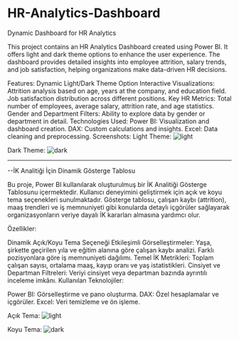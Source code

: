 # HR-Analytics-Dashboard
Dynamic Dashboard for HR Analytics

This project contains an HR Analytics Dashboard created using Power BI. It offers light and dark theme options to enhance the user experience. The dashboard provides detailed insights into employee attrition, salary trends, and job satisfaction, helping organizations make data-driven HR decisions.

Features:
Dynamic Light/Dark Theme Option
Interactive Visualizations:
Attrition analysis based on age, years at the company, and education field.
Job satisfaction distribution across different positions.
Key HR Metrics:
Total number of employees, average salary, attrition rate, and age statistics.
Gender and Department Filters:
Ability to explore data by gender or department in detail.
Technologies Used:
Power BI: Visualization and dashboard creation.
DAX: Custom calculations and insights.
Excel: Data cleaning and preprocessing.
Screenshots:
Light Theme: 
![light](https://github.com/user-attachments/assets/84e3ae88-ea9a-4af9-8660-15a1338e843e)

Dark Theme: 
![dark](https://github.com/user-attachments/assets/47cee754-f281-487e-bd6d-bcf40e337002)



---------------------------------------------------------
--İK Analitiği İçin Dinamik Gösterge Tablosu


Bu proje, Power BI kullanılarak oluşturulmuş bir İK Analitiği Gösterge Tablosunu içermektedir. Kullanıcı deneyimini geliştirmek için açık ve koyu tema seçenekleri sunulmaktadır. Gösterge tablosu, çalışan kaybı (attrition), maaş trendleri ve iş memnuniyeti gibi konularda detaylı içgörüler sağlayarak organizasyonların veriye dayalı İK kararları almasına yardımcı olur.

Özellikler:

Dinamik Açık/Koyu Tema Seçeneği
Etkileşimli Görselleştirmeler:
Yaşa, şirkette geçirilen yıla ve eğitim alanına göre çalışan kaybı analizi.
Farklı pozisyonlara göre iş memnuniyeti dağılımı.
Temel İK Metrikleri:
Toplam çalışan sayısı, ortalama maaş, kayıp oranı ve yaş istatistikleri.
Cinsiyet ve Departman Filtreleri:
Veriyi cinsiyet veya departman bazında ayrıntılı inceleme imkânı.
Kullanılan Teknolojiler:

Power BI: Görselleştirme ve pano oluşturma.
DAX: Özel hesaplamalar ve içgörüler.
Excel: Veri temizleme ve ön işleme.

Açık Tema:
![light](https://github.com/user-attachments/assets/39f27858-8156-4e33-b954-435ca6447eb8)


Koyu Tema:
![dark](https://github.com/user-attachments/assets/66190b8d-7e67-4401-8be8-d1cd8ce4be6d)




